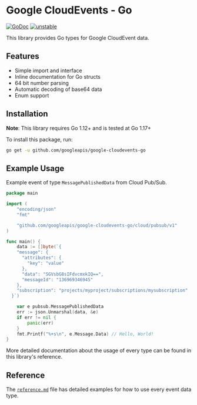 # Google CloudEvents - Go

[![GoDoc](https://img.shields.io/badge/go-documentation-blue.svg?style=flat-square)](https://pkg.go.dev/mod/github.com/googleapis/google-cloudevents-go) [![unstable](http://badges.github.io/stability-badges/dist/unstable.svg)](http://github.com/badges/stability-badges)

This library provides Go types for Google CloudEvent data.

## Features

- Simple import and interface
- Inline documentation for Go structs
- 64 bit number parsing
- Automatic decoding of base64 data
- Enum support

## Installation

**Note**: This library requires Go 1.12+ and is tested at Go 1.17+

To install this package, run:

``` sh
go get -u github.com/googleapis/google-cloudevents-go
```

## Example Usage

Example event of type `MessagePublishedData` from Cloud Pub/Sub.

```go
package main

import (
	"encoding/json"
	"fmt"

	"github.com/googleapis/google-cloudevents-go/cloud/pubsub/v1"
)

func main() {
	data := []byte(`{
    "message": {
      "attributes": {
        "key": "value"
      },
      "data": "SGVsbG8sIFdvcmxkIQ==",
      "messageId": "136969346945"
    },
    "subscription": "projects/myproject/subscriptions/mysubscription"
  }`)

	var e pubsub.MessagePublishedData
	err := json.Unmarshal(data, &e)
	if err != nil {
		panic(err)
	}
	fmt.Printf("%+s\n", e.Message.Data) // Hello, World!
}
```

More detailed documentation about the usage of every type can be found in this library's reference.

## Reference

The [`reference.md`](reference.md) file has detailed examples for how to use every event data type.
